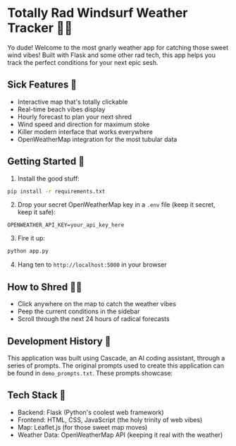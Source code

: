 # Totally Rad Windsurf Weather Tracker 🏄‍♂️

Yo dude! Welcome to the most gnarly weather app for catching those sweet wind vibes! Built with Flask and some other rad tech, this app helps you track the perfect conditions for your next epic sesh.

## Sick Features 🌊

- Interactive map that's totally clickable
- Real-time beach vibes display
- Hourly forecast to plan your next shred
- Wind speed and direction for maximum stoke
- Killer modern interface that works everywhere
- OpenWeatherMap integration for the most tubular data

## Getting Started 🌴

1. Install the good stuff:
```bash
pip install -r requirements.txt
```

2. Drop your secret OpenWeatherMap key in a `.env` file (keep it secret, keep it safe):
```
OPENWEATHER_API_KEY=your_api_key_here
```

3. Fire it up:
```bash
python app.py
```

4. Hang ten to `http://localhost:5000` in your browser

## How to Shred 🏄‍♂️

- Click anywhere on the map to catch the weather vibes
- Peep the current conditions in the sidebar
- Scroll through the next 24 hours of radical forecasts

## Development History 🔄

This application was built using Cascade, an AI coding assistant, through a series of prompts. The original prompts used to create this application can be found in `demo_prompts.txt`. These prompts showcase:


## Tech Stack 🤙

- Backend: Flask (Python's coolest web framework)
- Frontend: HTML, CSS, JavaScript (the holy trinity of web vibes)
- Map: Leaflet.js (for those sweet map moves)
- Weather Data: OpenWeatherMap API (keeping it real with the weather)
